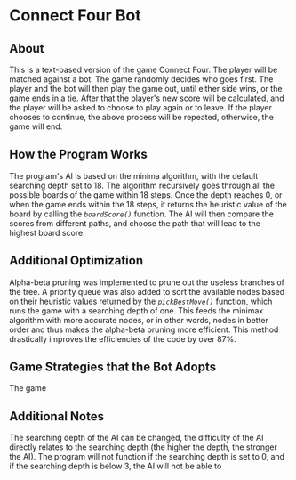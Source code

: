 # Connect Four Bot

## About
This is a text-based version of the game Connect Four. The player will be  matched against a bot. The game randomly decides who goes first. The player and the bot will then play the game out, until either side wins, or the game ends in a tie. After that the player's new score will be calculated, and the player will be asked to choose to play again or to leave. If the player chooses to continue, the above process will be repeated, otherwise, the game will end.


## How the Program Works
The program's AI is based on the minima algorithm, with the default searching depth set to 18. The algorithm recursively goes through all the possible boards of the game within 18 steps. Once the depth reaches 0, or when the game ends within the 18 steps, it returns the heuristic value of the board by calling the *`boardScore()`* function. The AI will then compare the scores from different paths, and choose the path that will lead to the highest board score. 


## Additional Optimization
Alpha-beta pruning was implemented to prune out the useless branches of the tree. A priority queue was also added to sort the available nodes based on their heuristic values returned by the *`pickBestMove()`* function, which runs the game with a searching depth of one. This feeds the minimax algorithm with more accurate nodes, or in other words, nodes in better order and thus makes the alpha-beta pruning more efficient. This method drastically improves the efficiencies of the code by over 87%. 


## Game Strategies that the Bot Adopts 
The game


## Additional Notes
The searching depth of the AI can be changed, the difficulty of the AI directly relates to the searching depth (the higher the depth, the stronger the AI). The program will not function if the searching depth is set to 0, and if the searching depth is below 3, the AI will not be able to 
